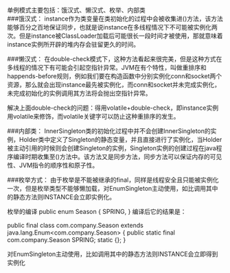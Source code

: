 单例模式主要包括：饿汉式、懒汉式、枚举、内部类 <br/>
###饿汉式：
instance作为类变量在类初始化的过程中会被收集进<client>()方法，该方法能够百分之百地保证同步，也就是说instance在多线程情况下不可能被实例化两次。但是instance被ClassLoader加载后可能很长一段时间才被使用，那就意味着instance实例所开辟的堆内存会驻留更久的时间。


###懒汉式：
在double-check模式下，这种方法看起来很完美，但是这种方式在多线程的情况下有可能会引起空指针异常。JVM在有个特性，叫做重排序和happends-before规则，例如我们要在构造函数中分别实例化conn和socket两个资源，那么就会出现instance最先被实例化，而conn和socket并未完成实例化，未完成初始化的实例调用其方法将会抛出空指针异常。

解决上面double-check的问题：得用volatile+double-check，即instance实例用volatile来修饰，而volatile关键字可以防止这种重排序的发生。

###内部类：
InnerSingleton类的初始化过程中并不会创建InnerSingleton的实例，Holder类中定义了Singleton的静态变量，并且直接进行了实例化，当Holder被主动引用的时候则会创建Singleton的实例，Singleton实例的创建过程在java程序编译时期收集至<Client>()方法中。该方法又是同步方法，同步方法可以保证内存的可见性、JVM指令的顺序性和原子性。

###枚举方式：
由于枚举是不能被继承的final，同样是线程安全且只能被实例化一次，但是枚举类型不能够懒加载，对EnumSingleton主动使用，如比调用其中的静态方法则INSTANCE会立即实例化。

枚举的编译
public enum Season {
    SPRING,
}
编译后它的结果是：

public final class com.company.Season extends java.lang.Enum<com.company.Season> {
  public static final com.company.Season SPRING;
  static {};
}

对EnumSingleton主动使用，比如调用其中的静态方法则INSTANCE会立即得到实例化
